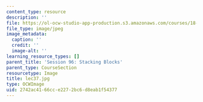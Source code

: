 ```yaml
---
content_type: resource
description: ''
file: https://ol-ocw-studio-app-production.s3.amazonaws.com/courses/18-01sc-single-variable-calculus-fall-2010/2742ac4166cce2272bc6d8eab1f54377_lec37.jpg
file_type: image/jpeg
image_metadata:
  caption: ''
  credit: ''
  image-alt: ''
learning_resource_types: []
parent_title: 'Session 96: Stacking Blocks'
parent_type: CourseSection
resourcetype: Image
title: lec37.jpg
type: OCWImage
uid: 2742ac41-66cc-e227-2bc6-d8eab1f54377
---
```

